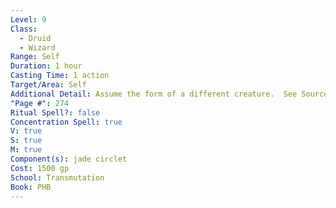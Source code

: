 ```yaml
---
Level: 9
Class:
  - Druid
  - Wizard
Range: Self
Duration: 1 hour
Casting Time: 1 action
Target/Area: Self
Additional Detail: Assume the form of a different creature.  See Sourcebook.
"Page #": 274
Ritual Spell?: false
Concentration Spell: true
V: true
S: true
M: true
Component(s): jade circlet
Cost: 1500 gp
School: Transmutation
Book: PHB
---
```

